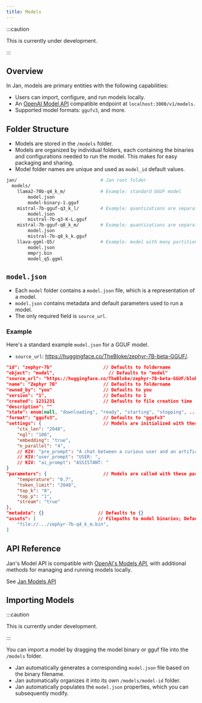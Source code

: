 ```yaml
---
title: Models
---
```


:::caution

This is currently under development.

:::

## Overview

In Jan, models are primary entities with the following capabilities:

- Users can import, configure, and run models locally.
- An [OpenAI Model API](https://platform.openai.com/docs/api-reference/models) compatible endpoint at `localhost:3000/v1/models`.
- Supported model formats: `ggufv3`, and more.

## Folder Structure

- Models are stored in the `/models` folder.
- Models are organized by individual folders, each containing the binaries and configurations needed to run the model. This makes for easy packaging and sharing.
- Model folder names are unique and used as `model_id` default values.

```bash
jan/                               # Jan root folder
  models/
    llama2-70b-q4_k_m/             # Example: standard GGUF model
        model.json
        model-binary-1.gguf
    mistral-7b-gguf-q3_k_l/        # Example: quantizations are separate folders
        model.json
        mistral-7b-q3-K-L.gguf
    mistral-7b-gguf-q8_k_m/        # Example: quantizations are separate folders
        model.json
        mistral-7b-q8_k_k.gguf
    llava-ggml-Q5/                 # Example: model with many partitions
        model.json
        mmprj.bin
        model_q5.ggml
```

## `model.json`

- Each `model` folder contains a `model.json` file, which is a representation of a model.
- `model.json` contains metadata and default parameters used to run a model.
- The only required field is `source_url`.

### Example

Here's a standard example `model.json` for a GGUF model.

- `source_url`: https://huggingface.co/TheBloke/zephyr-7B-beta-GGUF/.

```json
"id": "zephyr-7b"                   // Defaults to foldername
"object": "model",                    // Defaults to "model"
"source_url": "https://huggingface.co/TheBloke/zephyr-7B-beta-GGUF/blob/main/zephyr-7b-beta.Q4_K_M.gguf",
"name": "Zephyr 7B"                 // Defaults to foldername
"owned_by": "you"                   // Defaults to you
"version": "1",                     // Defaults to 1
"created": 1231231                  // Defaults to file creation time
"description": ""
"state": enum[null, "downloading", "ready", "starting", "stopping", ...]
"format": "ggufv3",                 // Defaults to "ggufv3"
"settings": {                       // Models are initialized with these settings
    "ctx_len": "2048",
    "ngl": "100",
    "embedding": "true",
    "n_parallel": "4",
    // KIV: "pre_prompt": "A chat between a curious user and an artificial intelligence",
    // KIV:"user_prompt": "USER: ",
    // KIV: "ai_prompt": "ASSISTANT: "
}
"parameters": {                     // Models are called with these parameters
    "temperature": "0.7",
    "token_limit": "2048",
    "top_k": "0",
    "top_p": "1",
    "stream": "true"
},
"metadata": {}                    // Defaults to {}
"assets": [                       // Filepaths to model binaries; Defaults to current dir
    "file://.../zephyr-7b-q4_k_m.bin",
]
```

## API Reference

Jan's Model API is compatible with [OpenAI's Models API](https://platform.openai.com/docs/api-reference/models), with additional methods for managing and running models locally.

See [Jan Models API](https://jan.ai/api-reference#tag/Models)

## Importing Models

:::caution

This is currently under development.

:::

You can import a model by dragging the model binary or gguf file into the `/models` folder.

- Jan automatically generates a corresponding `model.json` file based on the binary filename.
- Jan automatically organizes it into its own `/models/model-id` folder.
- Jan automatically populates the `model.json` properties, which you can subsequently modify.